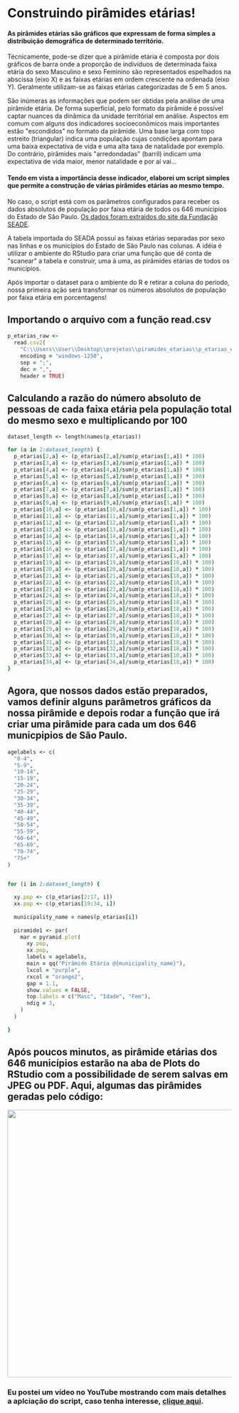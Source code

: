 # Construindo pirâmides etárias!

#### As pirâmides etárias são gráficos que expressam de forma simples a distribuição demográfica de determinado território.

Técnicamente, pode-se dizer que a pirâmide etária é composta por dois gráficos de barra onde a proporção de 
indivíduos de determinada faixa etária do sexo Masculino e sexo Feminino são representados espelhados na abscissa (eixo X) e as faixas
etárias em ordem crescente na ordenada (eixo Y). Geralmente utilizam-se  as faixas etárias categorizadas de 5 em 5 anos.

São inúmeras as informações que podem ser obtidas pela análise de uma pirâmide etária. De forma superficial, pelo formato da pirâmide é possível captar nuances da dinâmica da unidade territórial em análise. Aspectos em comum com alguns dos indicadores socioeconômicos mais importantes estão "escondidos" no formato da pirâmide. Uma base larga com topo estreito (triangular) indica uma população cujas condições apontam para uma baixa expectativa de vida e uma alta taxa de natalidade por exemplo. Do contrário, pirâmides mais "arredondadas" (barril) indicam uma expectativa de vida maior, menor natalidade e por aí vai...


#### Tendo em vista a importância desse indicador, elaborei um script simples que permite a construção de várias pirâmides etárias ao mesmo tempo. 

No caso, o script está com os parâmetros configurados para receber os dados absolutos de população por faixa etária de todos os 646 munícipios do Estado de São Paulo.
[Os dados foram extraidos do site da Fundação SEADE](http://www.imp.seade.gov.br/frontend/#/tabelas).

A tabela importada do SEADA possuí as faixas etárias separadas por sexo nas linhas e os municípios do Estado de São Paulo nas colunas. A idéia é utilizar o ambiente do RStudio para criar uma função que dê conta de "scanear" a tabela e construir, uma à uma, as pirâmides etárias de todos os municípios. 

Após importar o dataset para o ambiente do R e retirar a coluna do período, nossa primeira ação será transformar os números absolutos de população por faixa etária em porcentagens!

## Importando o arquivo com a função read.csv

```ruby
p_etarias_raw <-
  read.csv2(
    "C:\\Users\\User\\Desktop\\projetos\\piramides_etarias\\p_etarias_estado_sp.csv",
    encoding = "windows-1250",
    sep = ";",
    dec = ",",
    header = TRUE)
```


## Calculando a razão do número absoluto de pessoas de cada faixa etária pela população total do mesmo sexo e multiplicando por 100

```ruby
dataset_length <- length(names(p_etarias))

for (a in 2:dataset_length) {
  p_etarias[2,a] <- (p_etarias[2,a]/sum(p_etarias[1,a]) * 100)
  p_etarias[3,a] <- (p_etarias[3,a]/sum(p_etarias[1,a]) * 100)
  p_etarias[4,a] <- (p_etarias[4,a]/sum(p_etarias[1,a]) * 100)
  p_etarias[5,a] <- (p_etarias[5,a]/sum(p_etarias[1,a]) * 100)
  p_etarias[6,a] <- (p_etarias[6,a]/sum(p_etarias[1,a]) * 100)
  p_etarias[7,a] <- (p_etarias[7,a]/sum(p_etarias[1,a]) * 100)
  p_etarias[8,a] <- (p_etarias[8,a]/sum(p_etarias[1,a]) * 100)
  p_etarias[9,a] <- (p_etarias[9,a]/sum(p_etarias[1,a]) * 100)
  p_etarias[10,a] <- (p_etarias[10,a]/sum(p_etarias[1,a]) * 100)
  p_etarias[11,a] <- (p_etarias[11,a]/sum(p_etarias[1,a]) * 100)
  p_etarias[12,a] <- (p_etarias[12,a]/sum(p_etarias[1,a]) * 100)
  p_etarias[13,a] <- (p_etarias[13,a]/sum(p_etarias[1,a]) * 100)
  p_etarias[14,a] <- (p_etarias[14,a]/sum(p_etarias[1,a]) * 100)
  p_etarias[15,a] <- (p_etarias[15,a]/sum(p_etarias[1,a]) * 100)
  p_etarias[16,a] <- (p_etarias[17,a]/sum(p_etarias[1,a]) * 100)
  p_etarias[17,a] <- (p_etarias[17,a]/sum(p_etarias[1,a]) * 100)
  p_etarias[19,a] <- (p_etarias[19,a]/sum(p_etarias[18,a]) * 100)
  p_etarias[20,a] <- (p_etarias[20,a]/sum(p_etarias[18,a]) * 100)
  p_etarias[21,a] <- (p_etarias[21,a]/sum(p_etarias[18,a]) * 100)
  p_etarias[22,a] <- (p_etarias[22,a]/sum(p_etarias[18,a]) * 100)
  p_etarias[23,a] <- (p_etarias[23,a]/sum(p_etarias[18,a]) * 100)
  p_etarias[24,a] <- (p_etarias[24,a]/sum(p_etarias[18,a]) * 100)
  p_etarias[25,a] <- (p_etarias[25,a]/sum(p_etarias[18,a]) * 100)
  p_etarias[26,a] <- (p_etarias[26,a]/sum(p_etarias[18,a]) * 100)
  p_etarias[27,a] <- (p_etarias[27,a]/sum(p_etarias[18,a]) * 100)
  p_etarias[28,a] <- (p_etarias[28,a]/sum(p_etarias[18,a]) * 100)
  p_etarias[29,a] <- (p_etarias[29,a]/sum(p_etarias[18,a]) * 100)
  p_etarias[30,a] <- (p_etarias[30,a]/sum(p_etarias[18,a]) * 100)
  p_etarias[31,a] <- (p_etarias[31,a]/sum(p_etarias[18,a]) * 100)
  p_etarias[32,a] <- (p_etarias[32,a]/sum(p_etarias[18,a]) * 100)
  p_etarias[33,a] <- (p_etarias[33,a]/sum(p_etarias[18,a]) * 100)
  p_etarias[34,a] <- (p_etarias[34,a]/sum(p_etarias[18,a]) * 100)
}
```

## Agora, que nossos dados estão preparados, vamos definir alguns parâmetros gráficos da nossa pirâmide e depois rodar a função que irá criar uma pirâmide para cada um dos 646 municpipios de São Paulo.

```ruby
agelabels <- c(
  "0-4",
  "5-9",
  "10-14",
  "15-19",
  "20-24",
  "25-29",
  "30-34",
  "35-39",
  "40-44",
  "45-49",
  "50-54",
  "55-59",
  "60-64",
  "65-69",
  "70-74",
  "75+"
)


for (i in 2:dataset_length) {
  
  xy.pop <- c(p_etarias[2:17, i])
  xx.pop <- c(p_etarias[19:34, i])
  
  municipality_name = names(p_etarias[i])
  
  piramide1 <- par(
    mar = pyramid.plot(
      xy.pop,
      xx.pop,
      labels = agelabels,
      main = qq("Pirâmide Etária @{municipality_name}"),
      lxcol = "purple",
      rxcol = "orange2",
      gap = 1.1,
      show.values = FALSE,
      top.labels = c("Masc", "Idade", "Fem"),
      ndig = 3,
    )
  )
  
}

```

## Após poucos minutos, as pirâmide etárias dos 646 municípios estarão na aba de Plots do RStudio com a possibilidade de serem salvas em JPEG ou PDF. Aqui, algumas das pirâmides geradas pelo código:

<img src="https://raw.githubusercontent.com/Luccan97/Piramides_Etarias/master/piramides_GIFS.gif" width=600>


### Eu postei um vídeo no YouTube mostrando com mais detalhes a aplciação do script, caso tenha interesse, [clique aqui](https://www.youtube.com/watch?v=rsTSsNSitAg).


